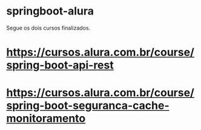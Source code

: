 # springboot-alura
Segue os dois cursos finalizados.

# https://cursos.alura.com.br/course/spring-boot-api-rest

# https://cursos.alura.com.br/course/spring-boot-seguranca-cache-monitoramento
